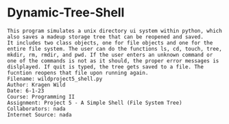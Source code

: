 # Dynamic-Tree-Shell



    This program simulates a unix directory ui system within python, which also saves a madeup storage tree that can be reopened and saved.
    It includes two class objects, one for file objects and one for the entire file system. The user can do the functions ls, cd, touch, tree,
    mkdir, rm, rmdir, and pwd. If the user enters an unknown command or one of the commands is not as it should, the proper error messages is
    dislplayed. If quit is typed, the tree gets saved to a file. The fucntion reopens that file upon running again.
    Filename: wildproject5_shell.py
    Author: Kragen Wild
    Date: 6-1-23
    Course: Programming II
    Assignment: Project 5 - A Simple Shell (File System Tree)
    Collaborators: nada
    Internet Source: nada